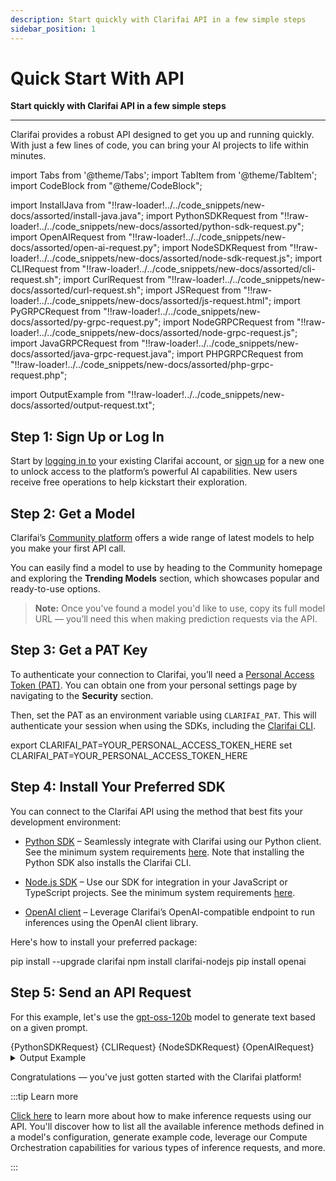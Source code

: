 ```yaml
---
description: Start quickly with Clarifai API in a few simple steps
sidebar_position: 1
---
```


# Quick Start With API

**Start quickly with Clarifai API in a few simple steps**
<hr />

Clarifai provides a robust API designed to get you up and running quickly. With just a few lines of code, you can bring your AI projects to life within minutes. 

import Tabs from '@theme/Tabs';
import TabItem from '@theme/TabItem';
import CodeBlock from "@theme/CodeBlock";

import InstallJava from "!!raw-loader!../../code_snippets/new-docs/assorted/install-java.java";
import PythonSDKRequest from "!!raw-loader!../../code_snippets/new-docs/assorted/python-sdk-request.py";
import OpenAIRequest from "!!raw-loader!../../code_snippets/new-docs/assorted/open-ai-request.py";
import NodeSDKRequest from "!!raw-loader!../../code_snippets/new-docs/assorted/node-sdk-request.js";
import CLIRequest from "!!raw-loader!../../code_snippets/new-docs/assorted/cli-request.sh";
import CurlRequest from "!!raw-loader!../../code_snippets/new-docs/assorted/curl-request.sh";
import JSRequest from "!!raw-loader!../../code_snippets/new-docs/assorted/js-request.html";
import PyGRPCRequest from "!!raw-loader!../../code_snippets/new-docs/assorted/py-grpc-request.py";
import NodeGRPCRequest from "!!raw-loader!../../code_snippets/new-docs/assorted/node-grpc-request.js";
import JavaGRPCRequest from "!!raw-loader!../../code_snippets/new-docs/assorted/java-grpc-request.java";
import PHPGRPCRequest from "!!raw-loader!../../code_snippets/new-docs/assorted/php-grpc-request.php";

import OutputExample from "!!raw-loader!../../code_snippets/new-docs/assorted/output-request.txt";

## Step 1: Sign Up or Log In 

Start by [logging in to](https://clarifai.com/login) your existing Clarifai account, or [sign up](https://clarifai.com/signup) for a new one to unlock access to the platform’s powerful AI capabilities. New users receive free operations to help kickstart their exploration.

## Step 2: Get a Model

Clarifai’s [Community platform](https://clarifai.com/explore) offers a wide range of latest models to help you make your first API call.

You can easily find a model to use by heading to the Community homepage and exploring the **Trending Models** section, which showcases popular and ready-to-use options.

> **Note:** Once you’ve found a model you'd like to use, copy its full model URL — you’ll need this when making prediction requests via the API.

## Step 3: Get a PAT Key

To authenticate your connection to Clarifai, you’ll need a [Personal Access Token (PAT)](https://docs.clarifai.com/control/authentication/pat). You can obtain one from your personal settings page by navigating to the **Security** section.

Then, set the PAT as an environment variable using `CLARIFAI_PAT`. This will authenticate your session when using the SDKs, including the [Clarifai CLI](https://docs.clarifai.com/resources/api-overview/cli).

<Tabs groupId="code">
<TabItem value="bash" label="Unix-Like Systems">
    <CodeBlock className="language-bash">export CLARIFAI_PAT=YOUR_PERSONAL_ACCESS_TOKEN_HERE</CodeBlock>
</TabItem>
<TabItem value="bash2" label="Windows">
    <CodeBlock className="language-bash">set CLARIFAI_PAT=YOUR_PERSONAL_ACCESS_TOKEN_HERE</CodeBlock>
</TabItem>
</Tabs>

## Step 4: Install Your Preferred SDK

You can connect to the Clarifai API using the method that best fits your development environment:

- [Python SDK](https://docs.clarifai.com/resources/api-overview/python-sdk) – Seamlessly integrate with Clarifai using our Python client. See the minimum system requirements [here](https://docs.clarifai.com/resources/api-overview/python-sdk#minimum-system-requirements). Note that installing the Python SDK also installs the Clarifai CLI. 

- [Node.js SDK](https://docs.clarifai.com/resources/api-overview/nodejs-sdk) – Use our SDK for integration in your JavaScript or TypeScript projects. See the minimum system requirements [here](https://docs.clarifai.com/resources/api-overview/nodejs-sdk/#minimum-system-requirements).

- [OpenAI client](https://docs.clarifai.com/compute/providers/open-ai) –  Leverage Clarifai’s OpenAI-compatible endpoint to run inferences using the OpenAI client library.

Here's how to install your preferred package:

<Tabs groupId="code">
<TabItem value="python" label="Python SDK">
    <CodeBlock className="language-bash">pip install --upgrade clarifai</CodeBlock>
</TabItem>

<TabItem value="node.js" label="Node.js SDK">
 <CodeBlock className="language-bash">npm install clarifai-nodejs</CodeBlock>
</TabItem>

<TabItem value="openai" label="Python (OpenAI)">
    <CodeBlock className="language-bash">pip install openai</CodeBlock>
</TabItem>

</Tabs>

## Step 5: Send an API Request

For this example, let's use the [gpt-oss-120b](https://clarifai.com/openai/chat-completion/models/gpt-oss-120b) model to generate text based on a given prompt.


<Tabs groupId="code">
<TabItem value="python" label="Python SDK">
    <CodeBlock className="language-python">{PythonSDKRequest}</CodeBlock>
</TabItem>
<TabItem value="cli1" label="CLI">
 <CodeBlock className="language-bash">{CLIRequest}</CodeBlock>
</TabItem>
<TabItem value="node.js" label="Node.js SDK">
    <CodeBlock className="language-javascript">{NodeSDKRequest}</CodeBlock>
</TabItem>

<TabItem value="openai" label="Python (OpenAI)">
    <CodeBlock className="language-php"> {OpenAIRequest} </CodeBlock>
</TabItem>

<!--

<TabItem value="js11" label="cURL">
 <CodeBlock className="language-javascript">{CurlRequest}</CodeBlock>
</TabItem>

<TabItem value="javascript11" label="JavaScript (REST)">
 <CodeBlock className="language-javascript">{JSRequest}</CodeBlock>
</TabItem>

<TabItem value="python21" label="Python (gRPC)">
    <CodeBlock className="language-python">{PyGRPCRequest}</CodeBlock>
</TabItem>
-->

</Tabs>

<details>
  <summary>Output Example</summary>
    <CodeBlock className="language-text">{OutputExample}</CodeBlock>
</details>

Congratulations — you've just gotten started with the Clarifai platform!

:::tip Learn more

[Click here](https://docs.clarifai.com/compute/models/inference/api/) to learn more about how to make inference requests using our API. You'll discover how to list all the available inference methods defined in a model's configuration, generate example code, leverage our Compute Orchestration capabilities for various types of inference requests, and more.

:::